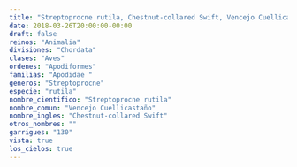 ```yaml
---
title: "Streptoprocne rutila, Chestnut-collared Swift, Vencejo Cuellicastaño"
date: 2018-03-26T20:00:00-00:00
draft: false
reinos: "Animalia"
divisiones: "Chordata"
clases: "Aves"
ordenes: "Apodiformes"
familias: "Apodidae "
generos: "Streptoprocne"
especie: "rutila"
nombre_cientifico: "Streptoprocne rutila"
nombre_comun: "Vencejo Cuellicastaño"
nombre_ingles: "Chestnut-collared Swift"
otros_nombres: ""
garrigues: "130"
vista: true
los_cielos: true
---
```

